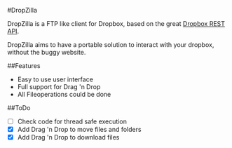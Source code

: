 ﻿#DropZilla

DropZilla is a FTP like client for Dropbox, based on the great [Dropbox REST API](https://github.com/saguiitay/DropboxRestAPI).

DropZilla aims to have a portable solution to interact with your dropbox, without the buggy website.

##Features

+ Easy to use user interface
+ Full support for Drag 'n Drop
+ All Fileoperations could be done

##ToDo

- [ ] Check code for thread safe execution
- [x] Add Drag 'n Drop to move files and folders
- [x] Add Drag 'n Drop to download files
